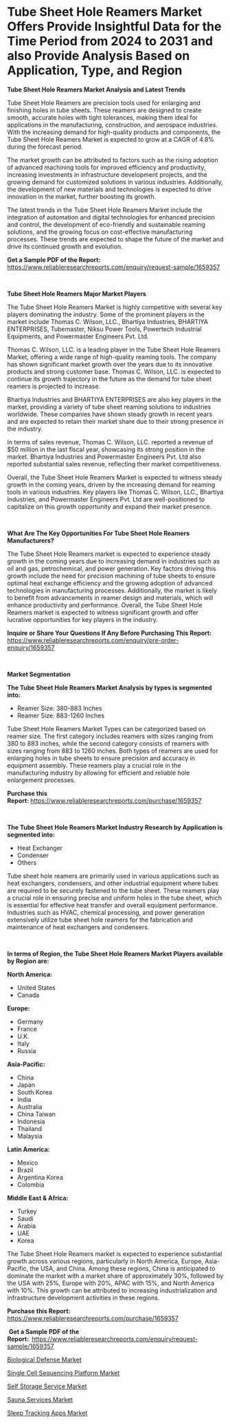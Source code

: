 <p><h1>Tube Sheet Hole Reamers Market Offers Provide Insightful Data for the Time Period from 2024 to 2031 and also Provide Analysis Based on Application, Type, and Region</h1></p><p><strong>Tube Sheet Hole Reamers Market Analysis and Latest Trends</strong></p>
<p><p>Tube Sheet Hole Reamers are precision tools used for enlarging and finishing holes in tube sheets. These reamers are designed to create smooth, accurate holes with tight tolerances, making them ideal for applications in the manufacturing, construction, and aerospace industries. With the increasing demand for high-quality products and components, the Tube Sheet Hole Reamers Market is expected to grow at a CAGR of 4.8% during the forecast period.</p><p>The market growth can be attributed to factors such as the rising adoption of advanced machining tools for improved efficiency and productivity, increasing investments in infrastructure development projects, and the growing demand for customized solutions in various industries. Additionally, the development of new materials and technologies is expected to drive innovation in the market, further boosting its growth.</p><p>The latest trends in the Tube Sheet Hole Reamers Market include the integration of automation and digital technologies for enhanced precision and control, the development of eco-friendly and sustainable reaming solutions, and the growing focus on cost-effective manufacturing processes. These trends are expected to shape the future of the market and drive its continued growth and evolution.</p></p>
<p><strong>Get a Sample PDF of the Report:&nbsp;</strong> <a href="https://www.reliableresearchreports.com/enquiry/request-sample/1659357">https://www.reliableresearchreports.com/enquiry/request-sample/1659357</a></p>
<p>&nbsp;</p>
<p><strong>Tube Sheet Hole Reamers Major Market Players</strong></p>
<p><p>The Tube Sheet Hole Reamers Market is highly competitive with several key players dominating the industry. Some of the prominent players in the market include Thomas C. Wilson, LLC., Bhartiya Industries, BHARTIYA ENTERPRISES, Tubemaster, Niksu Power Tools, Powertech Industrial Equipments, and Powermaster Engineers Pvt. Ltd.</p><p>Thomas C. Wilson, LLC. is a leading player in the Tube Sheet Hole Reamers Market, offering a wide range of high-quality reaming tools. The company has shown significant market growth over the years due to its innovative products and strong customer base. Thomas C. Wilson, LLC. is expected to continue its growth trajectory in the future as the demand for tube sheet reamers is projected to increase.</p><p>Bhartiya Industries and BHARTIYA ENTERPRISES are also key players in the market, providing a variety of tube sheet reaming solutions to industries worldwide. These companies have shown steady growth in recent years and are expected to retain their market share due to their strong presence in the industry.</p><p>In terms of sales revenue, Thomas C. Wilson, LLC. reported a revenue of $50 million in the last fiscal year, showcasing its strong position in the market. Bhartiya Industries and Powermaster Engineers Pvt. Ltd also reported substantial sales revenue, reflecting their market competitiveness.</p><p>Overall, the Tube Sheet Hole Reamers Market is expected to witness steady growth in the coming years, driven by the increasing demand for reaming tools in various industries. Key players like Thomas C. Wilson, LLC., Bhartiya Industries, and Powermaster Engineers Pvt. Ltd are well-positioned to capitalize on this growth opportunity and expand their market presence.</p></p>
<p>&nbsp;</p>
<p><strong>What Are The Key Opportunities For Tube Sheet Hole Reamers Manufacturers?</strong></p>
<p><p>The Tube Sheet Hole Reamers market is expected to experience steady growth in the coming years due to increasing demand in industries such as oil and gas, petrochemical, and power generation. Key factors driving this growth include the need for precision machining of tube sheets to ensure optimal heat exchange efficiency and the growing adoption of advanced technologies in manufacturing processes. Additionally, the market is likely to benefit from advancements in reamer design and materials, which will enhance productivity and performance. Overall, the Tube Sheet Hole Reamers market is expected to witness significant growth and offer lucrative opportunities for key players in the industry.</p></p>
<p><strong>Inquire or Share Your Questions If Any Before Purchasing This Report:</strong> <a href="https://www.reliableresearchreports.com/enquiry/pre-order-enquiry/1659357">https://www.reliableresearchreports.com/enquiry/pre-order-enquiry/1659357</a></p>
<p>&nbsp;</p>
<p><strong>Market Segmentation</strong></p>
<p><strong>The Tube Sheet Hole Reamers Market Analysis by types is segmented into:</strong></p>
<p><ul><li>Reamer Size: 380-883 Inches</li><li>Reamer Size: 883-1260 Inches</li></ul></p>
<p><p>Tube Sheet Hole Reamers Market Types can be categorized based on reamer size. The first category includes reamers with sizes ranging from 380 to 883 inches, while the second category consists of reamers with sizes ranging from 883 to 1260 inches. Both types of reamers are used for enlarging holes in tube sheets to ensure precision and accuracy in equipment assembly. These reamers play a crucial role in the manufacturing industry by allowing for efficient and reliable hole enlargement processes.</p></p>
<p><strong>Purchase this Report:&nbsp;</strong><a href="https://www.reliableresearchreports.com/purchase/1659357">https://www.reliableresearchreports.com/purchase/1659357</a></p>
<p>&nbsp;</p>
<p><strong>The Tube Sheet Hole Reamers Market Industry Research by Application is segmented into:</strong></p>
<p><ul><li>Heat Exchanger</li><li>Condenser</li><li>Others</li></ul></p>
<p><p>Tube sheet hole reamers are primarily used in various applications such as heat exchangers, condensers, and other industrial equipment where tubes are required to be securely fastened to the tube sheet. These reamers play a crucial role in ensuring precise and uniform holes in the tube sheet, which is essential for effective heat transfer and overall equipment performance. Industries such as HVAC, chemical processing, and power generation extensively utilize tube sheet hole reamers for the fabrication and maintenance of heat exchangers and condensers.</p></p>
<p>&nbsp;</p>
<p><strong>In terms of Region, the Tube Sheet Hole Reamers Market Players available by Region are:</strong></p>
<p>
    <p> <strong> North America: </strong>
        <ul>
            <li>United States</li>
            <li>Canada</li>
        </ul>
        </p> 
    <p> <strong> Europe: </strong>
        <ul>
            <li>Germany</li>
            <li>France</li>
            <li>U.K.</li>
            <li>Italy</li>
            <li>Russia</li>
        </ul>
        </p> 
    <p> <strong> Asia-Pacific: </strong>
        <ul>
            <li>China</li>
            <li>Japan</li>
            <li>South Korea</li>
            <li>India</li>
            <li>Australia</li>
            <li>China Taiwan</li>
            <li>Indonesia</li>
            <li>Thailand</li>
            <li>Malaysia</li>
        </ul>
        </p> 
    <p> <strong> Latin America: </strong>
        <ul>
            <li>Mexico</li>
            <li>Brazil</li>
            <li>Argentina Korea</li>
            <li>Colombia</li>
        </ul>
        </p> 
    <p> <strong> Middle East & Africa: </strong>
        <ul>
            <li>Turkey</li>
            <li>Saudi</li>
            <li>Arabia</li>
            <li>UAE</li>
            <li>Korea</li>
        </ul>
    </p>
    </p>
<p><p>The Tube Sheet Hole Reamers market is expected to experience substantial growth across various regions, particularly in North America, Europe, Asia-Pacific, the USA, and China. Among these regions, China is anticipated to dominate the market with a market share of approximately 30%, followed by the USA with 25%, Europe with 20%, APAC with 15%, and North America with 10%. This growth can be attributed to increasing industrialization and infrastructure development activities in these regions.</p></p>
<p><strong>Purchase this Report: </strong><a href="https://www.reliableresearchreports.com/purchase/1659357">https://www.reliableresearchreports.com/purchase/1659357</a></p>
<p>&nbsp;<strong>Get a Sample PDF of the Report:&nbsp;&nbsp;</strong><a href="https://www.reliableresearchreports.com/enquiry/request-sample/1659357">https://www.reliableresearchreports.com/enquiry/request-sample/1659357</a></p>
<p><strong></strong></p>
<p><p><a href="https://medium.com/@shirleygreene26/biological-defense-market-size-reveals-the-best-marketing-channels-in-global-industry-0f450230c643">Biological Defense Market</a></p><p><a href="https://medium.com/@samanthamason1930/single-cell-sequencing-platform-market-furnishes-information-on-market-share-market-trends-and-edef641c5b98">Single Cell Sequencing Platform Market</a></p><p><a href="https://medium.com/@royross51/self-storage-service-market-the-key-to-successful-business-strategy-forecast-till-2031-314fb2a7ed9e">Self Storage Service Market</a></p><p><a href="https://medium.com/@samanthamason1930/sauna-services-market-size-market-outlook-and-market-forecast-2024-to-2031-056c44517e53">Sauna Services Market</a></p><p><a href="https://medium.com/@samanthamason1930/sleep-tracking-apps-market-competitive-analysis-market-trends-and-forecast-to-2031-fa4597fa94b0">Sleep Tracking Apps Market</a></p></p>